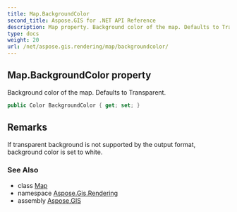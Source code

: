 ```yaml
---
title: Map.BackgroundColor
second_title: Aspose.GIS for .NET API Reference
description: Map property. Background color of the map. Defaults to Transparent
type: docs
weight: 20
url: /net/aspose.gis.rendering/map/backgroundcolor/
---
```

## Map.BackgroundColor property

Background color of the map. Defaults to Transparent.

```csharp
public Color BackgroundColor { get; set; }
```

## Remarks

If transparent background is not supported by the output format, background color is set to white.

### See Also

* class [Map](../)
* namespace [Aspose.Gis.Rendering](../../map/)
* assembly [Aspose.GIS](../../../)


